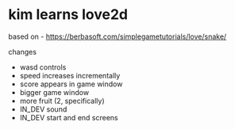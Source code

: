 # kim learns love2d

based on - https://berbasoft.com/simplegametutorials/love/snake/

changes
* wasd controls
* speed increases incrementally
* score appears in game window
* bigger game window
* more fruit (2, specifically)
* IN_DEV sound
* IN_DEV start and end screens